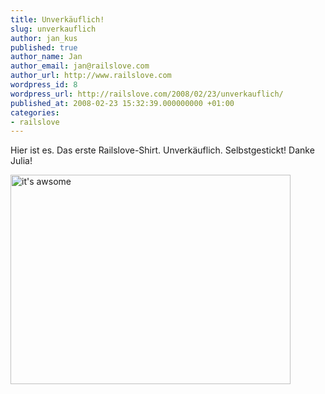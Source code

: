 ```yaml
---
title: Unverkäuflich!
slug: unverkauflich
author: jan_kus
published: true
author_name: Jan
author_email: jan@railslove.com
author_url: http://www.railslove.com
wordpress_id: 8
wordpress_url: http://railslove.com/2008/02/23/unverkauflich/
published_at: 2008-02-23 15:32:39.000000000 +01:00
categories:
- railslove
---
```

<p>Hier ist es. Das erste Railslove-Shirt. Unverkäuflich. Selbstgestickt! Danke Julia!</p>

<a href="http://www.ipernity.com/doc/koos/1468094"><img src="http://u1.ipernity.com/u/4/5C/13/1381212.f386c81f1.l.jpg" width="448" height="335" alt="it's awsome" border="0"/></a>

